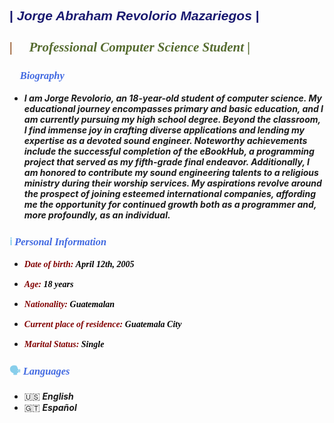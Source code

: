 ## <span style="font-family: 'Montserrat', sans-serif; color: #191970;">| *Jorge Abraham Revolorio Mazariegos* |</span><span style="font-family: 'Playfair Display', serif; color: #8B4513;"><br><br>| 📙 <span style="font-family: 'Playfair Display', serif; color: #556B2F;">*Professional Computer Science Student* | </span>

### <span style="font-family: 'Playfair Display', serif; color: #87CEEB;"> 🧑 </span> <span style="font-family: 'Playfair Display', serif; color: #4169E1">*Biography*</span>

- ***I am Jorge Revolorio, an 18-year-old student of computer science. My educational journey encompasses primary and basic education, and I am currently pursuing my high school degree. Beyond the classroom, I find immense joy in crafting diverse applications and lending my expertise as a devoted sound engineer. Noteworthy achievements include the successful completion of the eBookHub, a programming project that served as my fifth-grade final endeavor. Additionally, I am honored to contribute my sound engineering talents to a religious ministry during their worship services. My aspirations revolve around the prospect of joining esteemed international companies, affording me the opportunity for continued growth both as a programmer and, more profoundly, as an individual.*** 

### <span style="font-family: 'Playfair Display', serif; color: #87CEEB;"> ℹ️ </span> <span style="font-family: 'Playfair Display', serif; color: #4169E1">*Personal Information*</span>

- <span style="font-family: 'Playfair Display', serif; color: #800000; font-weight: bold;"> *Date of birth:* </span> <span style="font-family: 'Playfair Display', serif; color: black; font-weight: bold;"> *April 12th, 2005* </span>

- <span style="font-family: 'Playfair Display', serif; color: #800000; font-weight: bold;"> *Age:* </span> <span style="font-family: 'Playfair Display', serif; color: black; font-weight: bold;"> *18 years* </span>

- <span style="font-family: 'Playfair Display', serif; color: #800000; font-weight: bold;"> *Nationality:* </span> <span style="font-family: 'Playfair Display', serif; color: black; font-weight: bold;"> *Guatemalan* </span>

- <span style="font-family: 'Playfair Display', serif; color: #800000; font-weight: bold;"> *Current place of residence:* </span> <span style="font-family: 'Playfair Display', serif; color: black; font-weight: bold;"> *Guatemala City* </span>

- <span style="font-family: 'Playfair Display', serif; color: #800000; font-weight: bold;"> *Marital Status:* </span> <span style="font-family: 'Playfair Display', serif; color: black; font-weight: bold;"> *Single* </span>

### <span style="font-family: 'Playfair Display', serif; color: #87CEEB;"> 🗣️ </span> <span style="font-family: 'Playfair Display', serif; color: #4169E1">*Languages*</span>

- 🇺🇸 ***English***
- 🇬🇹 ***Español***

